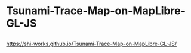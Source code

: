 # Tsunami-Trace-Map-on-MapLibre-GL-JS
##
https://shi-works.github.io/Tsunami-Trace-Map-on-MapLibre-GL-JS/
